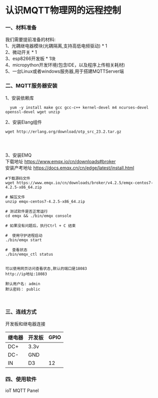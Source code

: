 # 认识MQTT物理网的远程控制
### 一、材料准备
我们需要提前准备的材料:  
1、光耦继电器模块(光耦隔离,支持高低电频驱动) * 1  
2、微动开关 * 1       
3、esp8266开发板 * 1块    
4、micropython开发环境(包含IDE，以及程序上传相关耗材)  
5、一台Linux或者windows服务器,用于搭建MQTTServer端  

### 二、MQTT服务器安装  
1、安装依赖库  
```shell
  yum -y install make gcc gcc-c++ kernel-devel m4 ncurses-devel openssl-devel wget unzip
```
2、安装Elang组件  
```
wget http://erlang.org/download/otp_src_23.2.tar.gz


	
```
3、安装EMQ  
 下载地址 https://www.emqx.io/cn/downloads#broker   
 安装产考地址 https://docs.emqx.cn/cn/edge/latest/install.html  
   
```
#下载源码文件
wget https://www.emqx.io/cn/downloads/broker/v4.2.5/emqx-centos7-4.2.5-x86_64.zip

# 解压文件
unzip emqx-centos7-4.2.5-x86_64.zip  

# 测试软件是否正常运行  
cd emqx && ./bin/emqx console

# 如果没有问题后，执行Ctrl + C 结束  

#  使用守护进程启动  
./bin/emqx start

#  查看状态  
./bin/emqx_ctl status  


可以使用网页访问查看状态,默认的端口是18083
http://ip地址:18083

默认用户名: admin
默认密码： public



```	 


### 三、连线方式  

开发板和继电器连接 
 
继电器| 开发板|GPIO
--|--|--
DC+ |3.3v|
DC-	|GND|	
IN	|D3	|12


### 四、使用软件

ioT MQTT Panel
